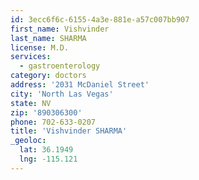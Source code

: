 ```yaml
---
id: 3ecc6f6c-6155-4a3e-881e-a57c007bb907
first_name: Vishvinder
last_name: SHARMA
license: M.D.
services:
  - gastroenterology
category: doctors
address: '2031 McDaniel Street'
city: 'North Las Vegas'
state: NV
zip: '890306300'
phone: 702-633-0207
title: 'Vishvinder SHARMA'
_geoloc:
  lat: 36.1949
  lng: -115.121
---
```

